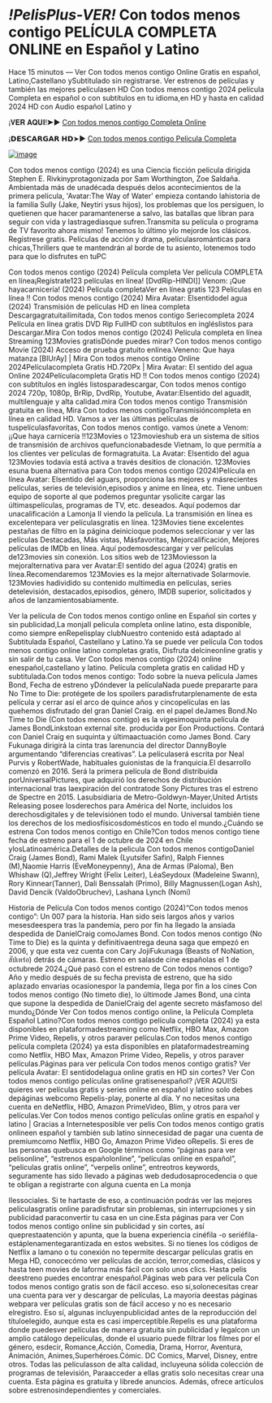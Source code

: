 # *!PelisPlus-VER!* Con todos menos contigo PELÍCULA COMPLETA ONLINE en Español y Latino

Hace 15 minutos — Ver Con todos menos contigo Online Gratis en español, Latino,Castellano ySubtitulado sin registrarse. Ver estrenos de películas y también las mejores películasen HD Con todos menos contigo 2024 película Completa en español o con subtítulos en tu idioma,en HD y hasta en calidad 2024 HD con Audio español Latino y

¡𝐕𝐄𝐑 𝐀𝐐𝐔𝐈!➤► [Con todos menos contigo Completa Online](https://exmov.pro/es/movie/1072790)

¡𝗗𝗘𝗦𝗖𝗔𝗥𝗚𝗔𝗥 𝗛𝗗➤► [Con todos menos contigo Pelicula Completa](https://exmov.pro/es/movie/1072790)

[![image](https://github.com/con-todos-menos-contigo-online-espanol/.github/assets/162371162/6e5239c1-d29a-4d20-98c0-811469cf27fe)](https://exmov.pro/es/movie/1072790)

Con todos menos contigo (2024) es una Ciencia ficción película dirigida Stephen E. Rivkinyprotagonizada por Sam Worthington, Zoe Saldaña. Ambientada más de unadécada después delos acontecimientos de la primera película, 'Avatar:The Way of Water' empieza contando lahistoria de la familia Sully (Jake, Neytiri ysus hijos), los problemas que los persiguen, lo quetienen que hacer paramantenerse a salvo, las batallas que libran para seguir con vida y lastragediasque sufren.Transmita su película o programa de TV favorito ahora mismo! Tenemos lo último ylo mejorde los clásicos. Regístrese gratis. Películas de acción y drama, películasrománticas para chicas,Thrillers que te mantendrán al borde de tu asiento, lotenemos todo para que lo disfrutes en tuPC


Con todos menos contigo (2024) Película completa Ver película COMPLETA en línea¡Regístrate123 películas en línea! [DvdRip-HINDI]] Venom: ¡Que hayacarnicería! (2024) Película completaVer en línea gratis 123 Películas en línea !! Con todos menos contigo (2024) Mira Avatar: Elsentidodel agua (2024) Transmisión de películas HD en línea completa Descargagratuitailimitada, Con todos menos contigo Seriecompleta 2024 Película en línea gratis DVD Rip FullHD con subtítulos en ingléslistos para Descargar.Mira Con todos menos contigo (2024) Película completa en línea Streaming 123Movies gratisDónde puedes mirar? Con todos menos contigo Movie (2024) Acceso de prueba gratuito enlínea.Veneno: Que haya matanza [BlUrAy] | Mira Con todos menos contigo Online 2024Películacompleta Gratis HD.720Px | Mira Avatar: El sentido del agua Online 2024Películacompleta Gratis HD !! Con todos menos contigo (2024) con subtítulos en inglés listosparadescargar, Con todos menos contigo 2024 720p, 1080p, BrRip, DvdRip, Youtube, Avatar:Elsentido del aguadit, multilenguaje y alta calidad.mira Con todos menos contigo Transmisión gratuita en línea, Mira Con todos menos contigoTransmisióncompleta en línea en calidad HD. Vamos a ver las últimas películas de tuspelículasfavoritas, Con todos menos contigo. vamos únete a Venom: ¡¡Que haya carnicería !!123Movies o 123movieshub era un sistema de sitios de transmisión de archivos quefuncionabadesde Vietnam, lo que permitía a los clientes ver películas de formagratuita. La Avatar: Elsentido del agua 123Movies todavía está activa a través desitios de clonación. 123Movies esuna buena alternativa para Con todos menos contigo (2024)Película en línea Avatar: Elsentido del aguars, proporciona las mejores y másrecientes películas, series de televisión,episodios y anime en línea, etc. Tiene unbuen equipo de soporte al que podemos preguntar ysolicite cargar las últimaspelículas, programas de TV, etc. deseados. Aquí podemos dar unacalificación a Lamonja II viendo la película. La transmisión en línea es excelentepara ver películasgratis en línea. 123Movies tiene excelentes pestañas de filtro en la página deinicioque podemos seleccionar y ver las películas Destacadas, Más vistas, Másfavoritas, Mejorcalificación, Mejores películas de IMDb en línea. Aquí podemosdescargar y ver películas de123movies sin conexión. Los sitios web de 123Moviesson la mejoralternativa para ver Avatar:El sentido del agua (2024) gratis en línea.Recomendaremos 123Movies es la mejor alternativade Solarmovie. 123Movies hadividido su contenido multimedia en películas, series detelevisión, destacados,episodios, género, IMDB superior, solicitados y años de lanzamientosabiamente.


Ver la película de Con todos menos contigo online en Español sin cortes y sin publicidad,La monjaII pelicula completa online latino, esta disponible, como siempre enRepelisplay clubNuestro contenido está adaptado al Subtitulada Español, Castellano y Latino.Ya se puede ver película Con todos menos contigo online latino completas gratis, Disfruta delcineonline gratis y sin salir de tu casa. Ver Con todos menos contigo (2024) online enespañol,castellano y latino. Película completa gratis en calidad HD y subtitulada.Con todos menos contigo: Todo sobre la nueva película James Bond, Fecha de estreno yDóndever la películaNada puede prepararte para No Time to Die: protégete de los spoilers paradisfrutarplenamente de esta película y cerrar así el arco de quince años y cincopelículas en las quehemos disfrutado del gran Daniel Craig. en el papel deJames Bond.No Time to Die (Con todos menos contigo) es la vigesimoquinta película de James BondLinkstoan external site. producida por Eon Productions. Contará con Daniel Craig en suquinta y últimaactuación como James Bond. Cary Fukunaga dirigirá la cinta tras larenuncia del director DannyBoyle argumentando “diferencias creativas”. La películaserá escrita por Neal Purvis y RobertWade, habituales guionistas de la franquicia.El desarrollo comenzó en 2016. Será la primera película de Bond distribuida porUniversalPictures, que adquirió los derechos de distribución internacional tras laexpiración del contratode Sony Pictures tras el estreno de Spectre en 2015. Lasubsidiaria de Metro-Goldwyn-Mayer,United Artists Releasing posee losderechos para América del Norte, incluidos los derechosdigitales y de televisiónen todo el mundo. Universal también tiene los derechos de los mediosfísicosdomésticos en todo el mundo.¿Cuándo se estrena Con todos menos contigo en Chile?Con todos menos contigo tiene fecha de estreno para el 1 de octubre de 2024 en Chile ylosLatinoamérica.Detalles de la pelicula Con todos menos contigoDaniel Craig (James Bond), Rami Malek (Lyutsifer Safin), Ralph Fiennes (M),Naomie Harris (EveMoneypenny), Ana de Armas (Paloma), Ben Whishaw (Q),Jeffrey Wright (Felix Leiter), LéaSeydoux (Madeleine Swann), Rory Kinnear(Tanner), Dali Benssalah (Primo), Billy Magnussen(Logan Ash), David Dencik (ValdoObruchev), Lashana Lynch (Nomi)


Historia de Película Con todos menos contigo (2024)“Con todos menos contigo”: Un 007 para la historia. Han sido seis largos años y varios mesesdeespera tras la pandemia, pero por fin ha llegado la ansiada despedida de DanielCraig comoJames Bond. Con todos menos contigo (No Time to Die) es la quinta y definitivaentrega deuna saga que empezó en 2006, y que esta vez cuenta con Cary JojiFukunaga (Beasts of NoNation, สัปเหร่อ) detrás de cámaras. Estreno en salasde cine españolas el 1 de octubrede 2024.¿Qué pasó con el estreno de Con todos menos contigo?Año y medio después de su fecha prevista de estreno, que ha sido aplazado envarias ocasionespor la pandemia, llega por fin a los cines Con todos menos contigo (No timeto die), lo últimode James Bond, una cinta que supone la despedida de DanielCraig del agente secreto másfamoso del mundo¿Dónde Ver Con todos menos contigo online, la Película Completa Español Latino?Con todos menos contigo película completa (2024) ya esta disponibles en plataformadestreaming como Netflix, HBO Max, Amazon Prime Video, Repelis, y otros paraver películas.Con todos menos contigo película completa (2024) ya esta disponibles en plataformadestreaming como Netflix, HBO Max, Amazon Prime Video, Repelis, y otros paraver películas.Páginas para ver pelicula Con todos menos contigo gratis? Ver película Avatar: El sentidodelagua online gratis en HD sin cortes? Ver Con todos menos contigo películas online gratisenespañol? ¡VER AQUI!Si quieres ver películas gratis y series online en español y latino solo debes depáginas webcomo Repelis-play, ponerte al día. Y no necesitas una cuenta en deNetflix, HBO, Amazon PrimeVideo, Blim, y otros para ver películas.Ver Con todos menos contigo películas online gratis en español y latino | Gracias a Internetesposible ver pelis Con todos menos contigo gratis onlineen español y también sub latino sinnecesidad de pagar una cuenta de premiumcomo Netflix, HBO Go, Amazon Prime Video oRepelis. Si eres de las personas quebusca en Google términos como “páginas para ver pelisonline”, “estrenos españolonline”, “películas online en español”, “películas gratis online”, “verpelis online”, entreotros keywords, seguramente has sido llevado a páginas web dedudosaprocedencia o que te obligan a registrarte con alguna cuenta en La monja


IIessociales. Si te hartaste de eso, a continuación podrás ver las mejores películasgratis online paradisfrutar sin problemas, sin interrupciones y sin publicidad paraconvertir tu casa en un cine.Esta páginas para ver Con todos menos contigo online sin publicidad y sin cortes, así queprestaatención y apunta, que la buena experiencia cinéfila -o seriéfila- estáplenamentegarantizada en estos websites. Si no tienes los códigos de Netflix a lamano o tu conexión no tepermite descargar películas gratis en Mega HD, conocecómo ver películas de acción, terror,comedias, clásicos y hasta teen movies de laforma más fácil con solo unos clics. Hasta pelis deestreno puedes encontrar enespañol.Páginas web para ver película Con todos menos contigo gratis son de fácil acceso. eso sí,solonecesitas crear una cuenta para ver y descargar de películas, La mayoría deestas páginas webpara ver películas gratis son de fácil acceso y no es necesario elregistro. Eso sí, algunas incluyenpublicidad antes de la reproducción del títuloelegido, aunque esta es casi imperceptible.Repelis es una plataforma donde puedesver películas de manera gratuita sin publicidad y legalcon un amplio catálogo depelículas, donde el usuario puede filtrar los filmes por el género, esdecir, Romance,Acción, Comedia, Drama, Horror, Aventura, Animación, Animes,Superhéroes.Cómic. DC Comics, Marvel, Disney, entre otros. Todas las películasson de alta calidad, incluyeuna sólida colección de programas de televisión, Paraacceder a ellas gratis solo necesitas crear una cuenta. Esta página es gratuita y librede anuncios. Además, ofrece artículos sobre estrenosindependientes y comerciales.
